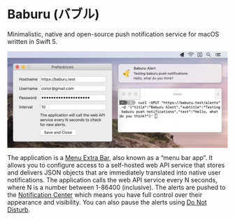 # Baburu (バブル)

Minimalistic, native and open-source push notification service for macOS written in Swift 5.

<img src="screenshot.png" align="center">

The application is a [Menu Extra Bar](https://developer.apple.com/design/human-interface-guidelines/macos/extensions/menu-bar-extras/), also known as a “menu bar app”. It allows you to configure access to a self-hosted web API service that stores and delivers JSON objects that are immediately translated into native user notifications. The application calls the web API service every N seconds, where N is a number between 1-86400 (inclusive). The alerts are pushed to the [Notification Center](https://support.apple.com/en-ca/HT204079) which means you have full control over their appearance and visibility. You can also pause the alerts using [Do Not Disturb](https://support.apple.com/en-ca/guide/mac-help/mchl999b7c1a/mac).
